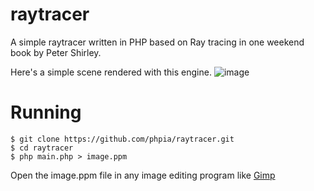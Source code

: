# raytracer
A simple raytracer written in PHP based on Ray tracing in one weekend book by Peter Shirley.

Here's a simple scene rendered with this engine.
![image](https://user-images.githubusercontent.com/32426864/100516593-f7693280-31aa-11eb-88ad-07611c3f6d5d.png)


# Running
```
$ git clone https://github.com/phpia/raytracer.git
$ cd raytracer
$ php main.php > image.ppm
```

Open the image.ppm file in any image editing program like [Gimp](https://www.gimp.org)
